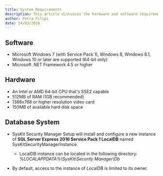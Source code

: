```yaml
---
title: System Requirements
description: This article discusses the hardware and software requirements that are necessary in order to install the SysKit Security Manager.
author: Petra Filipi
date: 14/03/2018
---
```


## Software
* Microsoft Windows 7 (with Service Pack 1), Windows 8, Windows 8.1, Windows 10 or later are supported (64-bit only)
* Microsoft .NET Framework 4.5 or higher

## Hardware
* An Intel or AMD 64-bit CPU that's SSE2 capable
* 512MB of RAM (1GB recommended)
* 1366x768 or higher resolution video card
* 150MB of available hard disk space

## Database System
* SysKit Security Manager Setup will install and configure a new instance of __SQL Server Express 2016 Service Pack 1 LocalDB__ named SysKitSecurityManagerInstance. 
    * LocalDB instance can be located in the following directory:
_%LOCALAPPDATA%\SysKit\Security Manager\Db_

* By default, access to the instance of LocalDB is limited to its owner.
